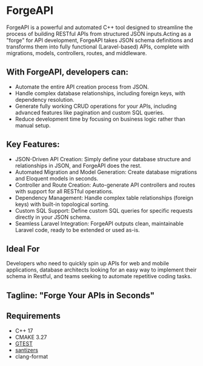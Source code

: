 # ForgeAPI
ForgeAPI is a powerful and automated C++ tool designed to streamline the process of building RESTful APIs from structured JSON inputs.Acting as a "forge" for API development, ForgeAPI takes JSON schema definitions and transforms them into fully functional (Laravel-based) APIs, complete with migrations, models, controllers, routes, and middleware.

## With ForgeAPI, developers can:
  - Automate the entire API creation process from JSON.
  - Handle complex database relationships, including foreign keys, with dependency resolution.
  - Generate fully working CRUD operations for your APIs, including advanced features like pagination and custom SQL queries.
  - Reduce development time by focusing on business logic rather than manual setup.

## Key Features:

- JSON-Driven API Creation: Simply define your database structure and relationships in JSON, and ForgeAPI does the rest.
- Automated Migration and Model Generation: Create database migrations and Eloquent models in seconds.
- Controller and Route Creation: Auto-generate API controllers and routes with support for all RESTful operations.
- Dependency Management: Handle complex table relationships (foreign keys) with built-in topological sorting.
- Custom SQL Support: Define custom SQL queries for specific requests directly in your JSON schema.
- Seamless Laravel Integration: ForgeAPI outputs clean, maintainable Laravel code, ready to be extended or used as-is.

## Ideal For 
Developers who need to quickly spin up APIs for web and mobile applications, database architects looking for an easy way to implement their schema in Restful, and teams seeking to automate repetitive coding tasks.


## Tagline: "Forge Your APIs in Seconds"


## Requirements
- C++ 17
- CMAKE 3.27
- [GTEST](https://github.com/google/googletest)
- [santizers](https://github.com/google/sanitizers)
- clang-format



